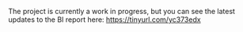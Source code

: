 The project is currently a work in progress, but you can see the latest updates to the BI report here:
https://tinyurl.com/yc373edx
